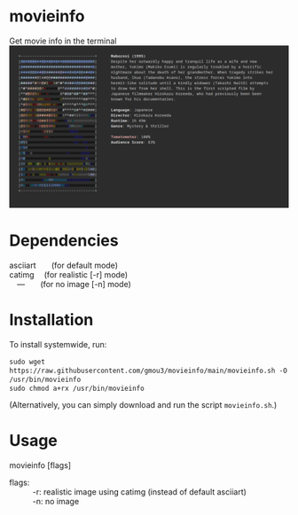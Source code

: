 # movieinfo
Get movie info in the terminal
![Screenshot](screenshot.png)

# Dependencies
asciiart  (for default mode) <br />
catimg  (for realistic [-r] mode) <br />
 —  (for no image [-n] mode)

# Installation
To install systemwide, run:

    sudo wget https://raw.githubusercontent.com/gmou3/movieinfo/main/movieinfo.sh -O /usr/bin/movieinfo
    sudo chmod a+rx /usr/bin/movieinfo
(Alternatively, you can simply download and run the script `movieinfo.sh`.)

# Usage
movieinfo [flags]

flags: <br />
   -r: realistic image using catimg (instead of default asciiart) <br />
   -n: no image
